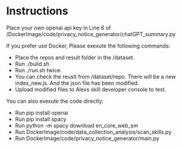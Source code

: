 # Instructions

Place your own openai api key in Line 6 of /DockerImage/code/privacy_notice_generator/chatGPT_summary.py

If you prefer use Docker, Please exexute the following commands:
* Place the repos and result folder in the /dataset.
* Run ./build.sh
* Run ./run.sh twice.
* You can check the reuslt from /dataset/repo. There will be a new index_new.js. And the json file has been modified. 
* Upload modified files to Alexs skill developer console to test.

You can also exexute the code directly:
* Run pip install openai
* Run pip install spacy
* Run python -m spacy download en_core_web_sm
* Run DockerImage/code/data_collection_analysis/scan_skills.py
* Run DockerImage/code/privacy_notice_generator/main.py
